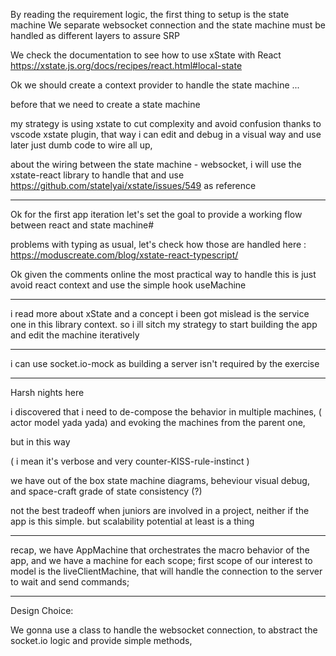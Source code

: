By reading the requirement logic, the first thing to setup is the state machine
We separate websocket connection and the state machine must be handled as different layers to assure SRP


We check the documentation to see how to use xState with React
https://xstate.js.org/docs/recipes/react.html#local-state

Ok we should create a context provider to handle the state machine
...


before that we need to create a state machine

my strategy is using xstate to cut complexity and avoid confusion thanks to vscode xstate plugin, that way i can edit and debug
in a visual way and use later just dumb code to wire all up,

about the wiring between the state machine - websocket, i will use the xstate-react library to handle that and
use https://github.com/statelyai/xstate/issues/549 as reference


------------

Ok for the first app iteration let's set the goal to provide a working flow between react and state machine#


problems with typing as usual,
let's check how those are handled here : https://moduscreate.com/blog/xstate-react-typescript/


Ok given the comments online the most practical way to handle this is just avoid react context and use the simple hook useMachine


---- 

i read more about xState and a concept i been got mislead is the service one in this library context. so i ill sitch my strategy to start building the app and edit the machine iteratively

----

i can use socket.io-mock as building a server isn't required by the exercise

----

Harsh nights here

i discovered that i need to de-compose the behavior in multiple machines, ( actor model yada yada)
and evoking the machines from the parent one,

but in this way 

( i mean it's verbose and very counter-KISS-rule-instinct )

we have out of the box state machine diagrams, beheviour visual debug, and space-craft grade of state consistency (?)

not the best tradeoff when juniors are involved in a project, neither if the app is this simple. but scalability potential at least is a thing

-----

recap, we have AppMachine that orchestrates the macro behavior of the app, and we have a machine for each scope;
first scope of our interest to model is the liveClientMachine, that will handle the connection to the server to wait and send commands;

-----

Design Choice:

We gonna use a class to handle the websocket connection, to abstract the socket.io logic and provide simple methods,


